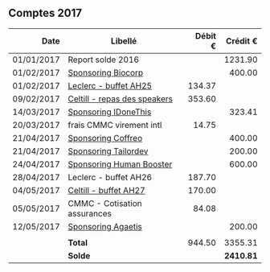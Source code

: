 
## Comptes 2017

| Date       | Libellé                                                                            | Débit €   | Crédit €  |
|-----------:|------------------------------------------------------------------------------------|----------:|----------:|
| 01/01/2017 | Report solde 2016                                                                  |           |   1231.90 |
| 01/02/2017 | [Sponsoring Biocorp](invoices/out/201701_01_biocorp.pdf)                           |           |    400.00 |
| 01/02/2017 | [Leclerc - buffet AH25](invoices/in/201702_02_leclerc.pdf)                         |    134.37 |           |
| 09/02/2017 | [Celtill - repas des speakers](invoices/in/201702_01_celtill.pdf)                  |    353.60 |           |
| 14/03/2017 | [Sponsoring IDoneThis](invoices/out/201703_01_idonethis.pdf)                       |           |    323.41 |
| 20/03/2017 | frais CMMC virement intl                                                           |     14.75 |           |
| 21/04/2017 | [Sponsoring Coffreo](invoices/out/201701_02_coffreo.pdf)                           |           |    400.00 |
| 21/04/2017 | [Sponsoring Tailordev](invoices/out/201701_03_tailordev.pdf)                       |           |    200.00 |
| 24/04/2017 | [Sponsoring Human Booster](invoices/out/201701_04_humanbooster.pdf)                |           |    600.00 |
| 28/04/2017 | Leclerc - buffet AH26                                                              |    187.70 |           |
| 04/05/2017 | [Celtill - buffet AH27](invoices/in/201704_01_celtill.pdf)                         |    170.00 |           |
| 05/05/2017 | CMMC - Cotisation assurances                                                       |     84.08 |           |
| 12/05/2017 | [Sponsoring Agaetis](invoices/out/201704_01_agaetis.pdf)                           |           |    200.00 |
|            |                                                                                    |           |           |
|            |                                                                          **Total** |    944.50 |   3355.31 |
|            |                                                                          **Solde** |           |**2410.81**|
